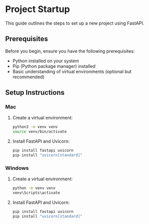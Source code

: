 # **Project Startup**

This guide outlines the steps to set up a new project using FastAPI.

## **Prerequisites**

Before you begin, ensure you have the following prerequisites:

- Python installed on your system
- Pip (Python package manager) installed
- Basic understanding of virtual environments (optional but recommended)

## **Setup Instructions**

### **Mac**
1. Create a virtual environment:
    ```bash
    python3 -m venv venv
    source venv/bin/activate
    ```

2. Install FastAPI and Uvicorn:
    ```bash
    pip install fastapi uvicorn
    pip install "uvicorn[standard]"
    ```

### **Windows**
1. Create a virtual environment:
    ```bash
    python -m venv venv
    venv\Scripts\activate
    ```

2. Install FastAPI and Uvicorn:
    ```bash
    pip install fastapi uvicorn
    pip install "uvicorn[standard]"
    ```
